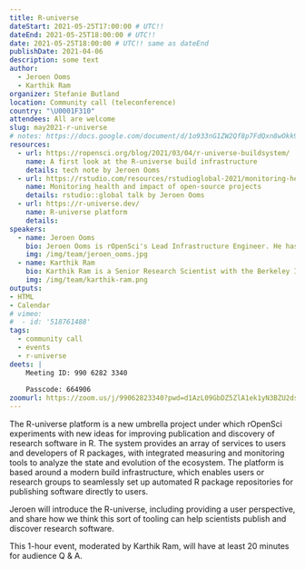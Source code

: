 ```yaml
---
title: R-universe
dateStart: 2021-05-25T17:00:00 # UTC!!
dateEnd: 2021-05-25T18:00:00 # UTC!!
date: 2021-05-25T18:00:00 # UTC!! same as dateEnd
publishDate: 2021-04-06
description: some text
author:
  - Jeroen Ooms
  - Karthik Ram
organizer: Stefanie Butland
location: Community call (teleconference)
country: "\U0001F310"
attendees: All are welcome
slug: may2021-r-universe
# notes: https://docs.google.com/document/d/1o933nG1ZW2Qf8p7FdQxn8wOkk9qoBINL1fx3FlIFSJU/
resources:
  - url: https://ropensci.org/blog/2021/03/04/r-universe-buildsystem/
    name: A first look at the R-universe build infrastructure
    details: tech note by Jeroen Ooms
  - url: https://rstudio.com/resources/rstudioglobal-2021/monitoring-health-and-impact-of-open-source-projects/
    name: Monitoring health and impact of open-source projects
    details: rstudio::global talk by Jeroen Ooms
  - url: https://r-universe.dev/
    name: R-universe platform
    details:
speakers:
  - name: Jeroen Ooms
    bio: Jeroen Ooms is rOpenSci's Lead Infrastructure Engineer. He has a PhD in Statistics from UCLA. Jeroen on [GitHub](https://github.com/jeroen), [Twitter](https://twitter.com/opencpu), [rOpenSci](/author/jeroen-ooms/)
    img: /img/team/jeroen_ooms.jpg
  - name: Karthik Ram
    bio: Karthik Ram is a Senior Research Scientist with the Berkeley Institute for Data Science, Project Lead and Co-founder of rOpenSci, Editor for rOpenSci Software Peer Review. He has a PhD in Ecology and Evolution. Karthik on [GitHub](https://github.com/karthik), [Twitter](https://twitter.com/\_inundata), [Website](http://karthik.io/), [rOpenSci](/author/karthik-ram/)
    img: /img/team/karthik-ram.png
outputs:
- HTML
- Calendar 
# vimeo:
#  - id: '518761488'
tags:
  - community call
  - events
  - r-universe
deets: |
    Meeting ID: 990 6282 3340
    
    Passcode: 664906
zoomurl: https://zoom.us/j/99062823340?pwd=d1AzL09GbDZ5ZlA1ek1yN3BZU2dsQT09
---
```


The R-universe platform is a new umbrella project under which rOpenSci experiments with new ideas for improving publication and discovery of research software in R. The system provides an array of services to users and developers of R packages, with integrated measuring and monitoring tools to analyze the state and evolution of the ecosystem. The platform is based around a modern build infrastructure, which enables users or research groups to seamlessly set up automated R package repositories for publishing software directly to users. 

Jeroen will introduce the R-universe, including providing a user perspective, and share how we think this sort of tooling can help scientists publish and discover research software.

This 1-hour event, moderated by Karthik Ram, will have at least 20 minutes for audience Q & A. 


